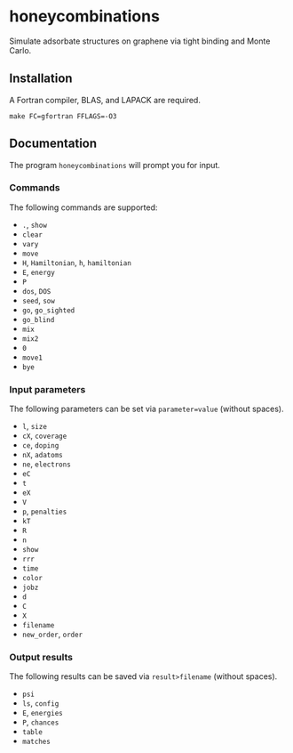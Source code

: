 # honeycombinations

Simulate adsorbate structures on graphene via tight binding and Monte Carlo.

## Installation

A Fortran compiler, BLAS, and LAPACK are required.

    make FC=gfortran FFLAGS=-O3

## Documentation

The program `honeycombinations` will prompt you for input.

### Commands

The following commands are supported:

* `.`, `show`
* `clear`
* `vary`
* `move`
* `H`, `Hamiltonian`, `h`, `hamiltonian`
* `E`, `energy`
* `P`
* `dos`, `DOS`
* `seed`, `sow`
* `go`, `go_sighted`
* `go_blind`
* `mix`
* `mix2`
* `0`
* `move1`
* `bye`

### Input parameters

The following parameters can be set via `parameter=value` (without spaces).

* `l`, `size`
* `cX`, `coverage`
* `ce`, `doping`
* `nX`, `adatoms`
* `ne`, `electrons`
* `eC`
* `t`
* `eX`
* `V`
* `p`, `penalties`
* `kT`
* `R`
* `n`
* `show`
* `rrr`
* `time`
* `color`
* `jobz`
* `d`
* `C`
* `X`
* `filename`
* `new_order`, `order`

### Output results

The following results can be saved via `result>filename` (without spaces).

* `psi`
* `ls`, `config`
* `E`, `energies`
* `P`, `chances`
* `table`
* `matches`
